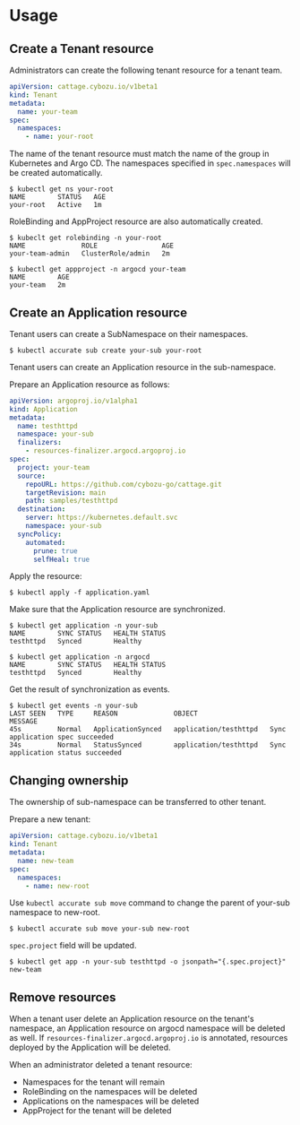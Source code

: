 # Usage

## Create a Tenant resource

Administrators can create the following tenant resource for a tenant team.

```yaml
apiVersion: cattage.cybozu.io/v1beta1
kind: Tenant
metadata:
  name: your-team
spec:
  namespaces:
    - name: your-root
```

The name of the tenant resource must match the name of the group in Kubernetes and Argo CD.
The namespaces specified in `spec.namespaces` will be created automatically.

```console
$ kubectl get ns your-root
NAME        STATUS   AGE
your-root   Active   1m
```

RoleBinding and AppProject resource are also automatically created.

```console
$ kubeclt get rolebinding -n your-root
NAME              ROLE                AGE
your-team-admin   ClusterRole/admin   2m
```

```console
$ kubectl get appproject -n argocd your-team
NAME        AGE
your-team   2m
```

## Create an Application resource

Tenant users can create a SubNamespace on their namespaces.

```console
$ kubectl accurate sub create your-sub your-root
```

Tenant users can create an Application resource in the sub-namespace.

Prepare an Application resource as follows:

```yaml
apiVersion: argoproj.io/v1alpha1
kind: Application
metadata:
  name: testhttpd
  namespace: your-sub
  finalizers:
    - resources-finalizer.argocd.argoproj.io
spec:
  project: your-team
  source:
    repoURL: https://github.com/cybozu-go/cattage.git
    targetRevision: main
    path: samples/testhttpd
  destination:
    server: https://kubernetes.default.svc
    namespace: your-sub
  syncPolicy:
    automated:
      prune: true
      selfHeal: true
```

Apply the resource:

```console
$ kubectl apply -f application.yaml
```

Make sure that the Application resource are synchronized.

```console
$ kubectl get application -n your-sub
NAME        SYNC STATUS   HEALTH STATUS
testhttpd   Synced        Healthy
```

```console
$ kubectl get application -n argocd
NAME        SYNC STATUS   HEALTH STATUS
testhttpd   Synced        Healthy
```

Get the result of synchronization as events.

```console
$ kubectl get events -n your-sub
LAST SEEN   TYPE     REASON              OBJECT                  MESSAGE
45s         Normal   ApplicationSynced   application/testhttpd   Sync application spec succeeded
34s         Normal   StatusSynced        application/testhttpd   Sync application status succeeded
```

## Changing ownership

The ownership of sub-namespace can be transferred to other tenant.

Prepare a new tenant:

```yaml
apiVersion: cattage.cybozu.io/v1beta1
kind: Tenant
metadata:
  name: new-team
spec:
  namespaces:
    - name: new-root
```

Use `kubectl accurate sub move` command to change the parent of your-sub namespace to new-root.

```console
$ kubectl accurate sub move your-sub new-root
```

`spec.project` field will be updated.

```console
$ kubectl get app -n your-sub testhttpd -o jsonpath="{.spec.project}"
new-team
```

## Remove resources

When a tenant user delete an Application resource on the tenant's namespace, an Application resource on argocd namespace will be deleted as well.
If `resources-finalizer.argocd.argoproj.io` is annotated, resources deployed by the Application will be deleted.

When an administrator deleted a tenant resource:
- Namespaces for the tenant will remain
- RoleBinding on the namespaces will be deleted
- Applications on the namespaces will be deleted
- AppProject for the tenant will be deleted

